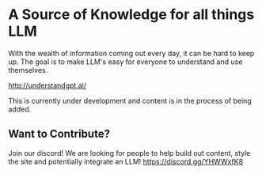 # A Source of Knowledge for all things LLM
With the wealth of information coming out every day, it can be hard to keep up. The goal is to make LLM's easy for everyone to understand and use themselves.

http://understandgpt.ai/

This is currently under development and content is in the process of being added.

## Want to Contribute?
Join our discord! We are looking for people to help build out content, style the site and potentially integrate an LLM!
https://discord.gg/YHWWxfK8
